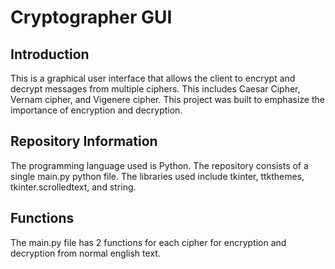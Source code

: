 # Cryptographer GUI


## Introduction
This is a graphical user interface that allows the client to encrypt and decrypt messages from multiple ciphers. This includes Caesar Cipher, Vernam cipher, and Vigenere cipher. This project was built to emphasize the importance of encryption and decryption.



## Repository Information
The programming language used is Python. The repository consists of a single main.py python file. The libraries used include tkinter, ttkthemes, tkinter.scrolledtext, and string.



## Functions

The main.py file has 2 functions for each cipher for encryption and decryption from normal english text.
